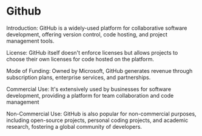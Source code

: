 # Github
Introduction: GitHub is a widely-used platform for collaborative software development, offering version control, code hosting, and project management tools.

License: GitHub itself doesn't enforce licenses but allows projects to choose their own licenses for code hosted on the platform.

Mode of Funding: Owned by Microsoft, GitHub generates revenue through subscription plans, enterprise services, and partnerships.

Commercial Use: It's extensively used by businesses for software development, providing a platform for team collaboration and code management

Non-Commercial Use: GitHub is also popular for non-commercial purposes, including open-source projects, personal coding projects, and academic research, fostering a global community of developers.

